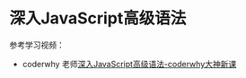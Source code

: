 # 深入JavaScript高级语法

参考学习视频：
* coderwhy 老师[深入JavaScript高级语法-coderwhy大神新课](https://ke.qq.com/course/3619571)

